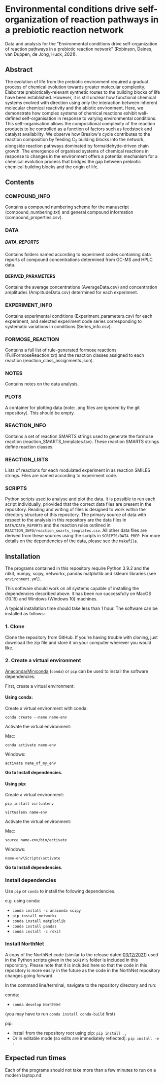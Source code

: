 # Environmental conditions drive self-organization of reaction pathways in a prebiotic reaction network

Data and analysis for the "Environmental conditions drive self-organization of reaction pathways in a prebiotic reaction network" (Robinson, Daines, van Duppen, de Jong, Huck, 2021).

## Abstract

The evolution of life from the prebiotic environment required a gradual process of chemical evolution towards greater molecular complexity. Elaborate prebiotically-relevant synthetic routes to the building blocks of life have been established. However, it is still unclear how functional chemical systems evolved with direction using only the interaction between inherent molecular chemical reactivity and the abiotic environment. Here, we demonstrate how complex systems of chemical reactions exhibit well-defined self-organisation in response to varying environmental conditions. This self-organisation allows the compositional complexity of the reaction products to be controlled as a function of factors such as feedstock and catalyst availability. We observe how Breslow's cycle contributes to the reaction composition by feeding C<sub>2</sub> building blocks into the network, alongside reaction pathways dominated by formaldehyde-driven chain growth. The emergence of organised systems of chemical reactions in response to changes in the environment offers a potential mechanism for a chemical evolution process that bridges the gap between prebiotic chemical building blocks and the origin of life.

## Contents

### COMPOUND_INFO

Contains a compound numbering scheme for the manuscript (compound_numbering.txt) and general compound information (compound_properties.csv).

### DATA

##### DATA_REPORTS

Contains folders named according to experiment codes containing data reports of compound concentrations determined from GC-MS and HPLC data.

#### DERIVED_PARAMETERS

Contains the average concentrations (AverageData.csv) and concentration amplitudes (AmplitudeData.csv) determined for each experiment.

### EXPERIMENT_INFO

Contains experimental conditions (Experiment_parameters.csv) for each experiment, and selected experiment code series corresponding to systematic variations in conditions (Series_info.csv).

### FORMOSE_REACTION

Contains a full list of rule-generated formose reactions (FullFormoseReaction.txt) and the reaction classes assigned to each reaction (reaction_class_assignments.json).

### NOTES
Contains notes on the data analysis.

### PLOTS

A container for plotting data (note: .png files are ignored by the git repository). This should be empty.

### REACTION_INFO

Contains a set of reaction SMARTS strings used to generate the formose reaction (reaction_SMARTS_templates.tsv). These reaction SMARTS strings define reaction classes.

### REACTION_LISTS

Lists of reactions for each modulated experiment in as reaction SMILES strings. Files are named according to experiment code.

### SCRIPTS

Python scripts used to analyse and plot the data. It is possible to run each script individually, priovided that the correct data files are present in the repository. Reading and writing of files is designed to work within the directory structure of this repository. The primary source of data with respect to the analysis in this repository are the data files in `DATA/DATA_REPORTS` and the reaction rules outlined in `REACTION_INFO/reaction_smarts_templates.csv`. All other data files are derived from these sources using the scripts in `SCRIPTS/DATA_PREP`. For more details on the dependencies of the data, please see the `Makefile`.

## Installation

The programs contained in this repository require Python 3.9.2 and the rdkit, numpy, scipy, networkx, pandas matplotlib and sklearn libraries (see `environment.yml`).

This software should work on all systems capable of installing the dependencies described above. It has been run successfully on MacOS (10.15) and Windows (Windows 10) machines.

A typical installation time should take less than 1 hour. The software can be installed as follows:

### 1. Clone

Clone the repository from GitHub. If you're having trouble with cloning, just download the zip file and store it on your computer wherever you would like.

### 2. Create a virtual environment

[Anaconda/Miniconda](https://www.anaconda.com/products/individual-b#Downloads, 'Anaconda') (`conda`) or `pip` can be used to install the software dependencies.

First, create a virtual environment:

#### Using conda:

Create a virtual environment with conda:

`conda create --name name-env`

Activate the virtual environment:

Mac:

`conda activate name-env`

Windows:

`activate name_of_my_env`

**Go to Install dependencies.**

#### Using pip:

Create a virtual environment:

`pip install virtualenv`

`virtualenv name-env`

Activate the virtual environment:

Mac:

`source name-env/bin/activate`

Windows:

`name-env\Scripts\activate`

**Go to Install dependencies.**

### Install dependencies

Use `pip` or `conda` to install the following dependencies.

e.g. using conda:
- `conda install -c anaconda scipy`
- `pip install networkx`
- `conda install matplotlib`
- `conda install pandas`
- `conda install -c rdkit`

### Install NorthNet

A copy of the NorthNet code (similar to the release dated [03/12/2021](https://github.com/Will-Robin/NorthNet/releases/tag/v0.1)) used in the Python scripts given in the `SCRIPTS` folder is included in this reporsitory. Please note that it is included here so that the code in this repository is more easily in the future as the code in the NorthNet repository changes going forward.

In the command line/terminal, navigate to the repository directory and run:

conda:
  - `conda develop NorthNet`

  (you may have to run `conda install conda-build` first)

pip:
  - Install from the repository root using pip: `pip install .`,
  - Or in editable mode (so edits are immediately reflected): `pip install -e .`

## Expected run times

Each of the programs should not take more than a few minutes to run on a modern laptop.nd 
